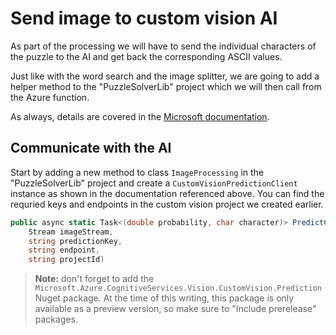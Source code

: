 # Send image to custom vision AI

As part of the processing we will have to send the individual characters of the puzzle to the AI and get back the corresponding ASCII values.

Just like with the word search and the image splitter, we are going to add a helper method to the "PuzzleSolverLib" project which we will then call from the Azure function.

As always, details are covered in the [Microsoft documentation](https://docs.microsoft.com/en-us/azure/cognitive-services/custom-vision-service/csharp-tutorial-od).

## Communicate with the AI

Start by adding a new method to class `ImageProcessing` in the "PuzzleSolverLib" project and create a `CustomVisionPredictionClient` instance as shown in the documentation referenced above. You can find the requried keys and endpoints in the custom vision project we created earlier.

```cs
public async static Task<(double probability, char character)> PredictCharacterAsync(
    Stream imageStream,
    string predictionKey,
    string endpoint,
    string projectId)
```

> **Note:** don't forget to add the `Microsoft.Azure.CognitiveServices.Vision.CustomVision.Prediction` Nuget package. At the time of this writing, this package is only available as a preview version, so make sure to "Include prerelease" packages.




